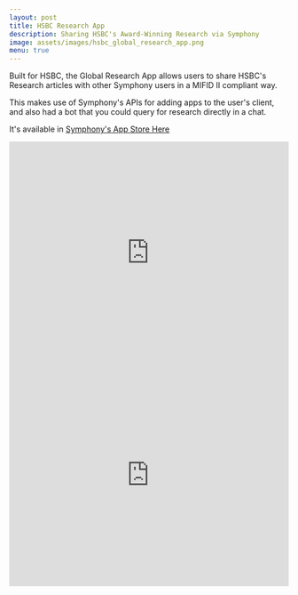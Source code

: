 ```yaml
---
layout: post
title: HSBC Research App
description: Sharing HSBC's Award-Winning Research via Symphony
image: assets/images/hsbc_global_research_app.png
menu: true
---
```


Built for HSBC, the Global Research App allows users to share HSBC's Research articles with other Symphony users in a MIFID II compliant way.

This makes use of Symphony's APIs for adding apps to the user's client, and also had a bot that you could query for research directly in a chat.

It's available in [Symphony's App Store Here](https://workflow.symphony.com/#/extension-app/1yAATJa02Mk4KqWiCWo66m)

<div class="row">
	<div class="6u 12u$(small)">
		<iframe width="100%" height="400px" src="https://players.brightcove.net/1311491902001/default_default/index.html?videoId=5759030978001" frameborder="0" allow="accelerometer;" ></iframe>
	</div>
	<div class="6u$ 12u$(small)">
		<iframe width="100%" height="400px"  src="https://www.youtube.com/embed/eLj6IB9aSb4" frameborder="0" allow="accelerometer; autoplay; encrypted-media; gyroscope; picture-in-picture" allowfullscreen></iframe>
	</div>
</div>


